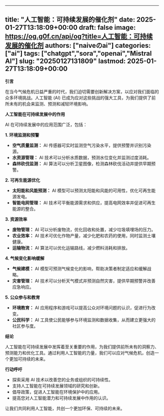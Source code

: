 
---
title: "人工智能：可持续发展的催化剂"
date: 2025-01-27T13:18:09+00:00
draft: false
image: https://og.g0f.cn/api/og?title=人工智能：可持续发展的催化剂
authors: ["naiveのai"]
categories: ["ai"]
tags: ["chatgpt","sora","openai","Mistral AI"]
slug: "20250127131809"
lastmod: 2025-01-27T13:18:09+00:00
---
**引言**

在当今气候危机日益严重的时代，我们迫切需要创新解决方案，以应对我们面临的众多环境挑战。人工智能 (AI) 已成为应对这些挑战的强大工具，为我们提供了前所未有的机会来监测、预测和减轻环境影响。

**人工智能在可持续发展中的作用**

AI 在可持续发展中的应用范围广泛，包括：

**1. 环境监测和预警**

* **空气质量监测：** AI 传感器可实时监测空气污染水平，提供预警并识别污染源。
* **水资源管理：** AI 技术可以分析水质数据，预测水位变化并监测过度消耗。
* **森林砍伐监测：** AI 算法可以分析卫星图像，检测森林砍伐活动并提供早期预警。

**2. 可再生能源优化**

* **太阳能和风能预测：** AI 模型可以预测太阳能和风能的可用性，优化可再生能源发电。
* **智能电网管理：** AI 技术可平衡能源需求和供应，提高电网效率并促进可再生能源的整合。

**3. 资源效率**

* **废物管理：** AI 可以分析废物流，优化回收和处置，减少垃圾填埋场的压力。
* **农业效率：** AI 技术可优化作物产量，减少化肥和农药的使用，同时监测土壤健康。
* **运输物流：** AI 算法可以优化运输路线，减少燃料消耗和排放。

**4. 气候变化影响缓解**

* **气候建模：** AI 模型可预测气候变化的影响，帮助决策者制定适应和缓解战略。
* **灾害管理：** AI 技术可以分析天气模式并预测自然灾害，提供早期预警并改善应急响应。

**5. 公众参与和教育**

* **环境教育：** AI 应用程序和游戏可以提高公众对环境问题的认识，促进行为改变。
* **公民科学：** AI 工具使公民能够参与环境监测和数据收集，从而建立更强大的社区参与度。

**结论**

人工智能在可持续发展中发挥着至关重要的作用，为我们提供前所未有的洞察力、预测能力和优化工具。通过利用人工智能的力量，我们可以应对气候危机，创造一个更加可持续的未来。

**行动呼吁**

* 探索采用 AI 技术以改善您的业务或组织的可持续性。
* 支持人工智能在可持续发展领域的研究和创新。
* 倡导政策，促进人工智能在环境保护中的应用。
* 提高您对人工智能潜力和可持续发展中作用的认识。

让我们共同利用人工智能，共创一个更加环保、可持续的未来。